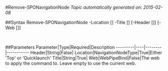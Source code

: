#Remove-SPONavigationNode
*Topic automatically generated on: 2015-02-08*


##Syntax
    Remove-SPONavigationNode -Location [<NavigationNodeType>] -Title [<String>] [-Header [<String>]] [-Web [<WebPipeBind>]]

&nbsp;

##Parameters
Parameter|Type|Required|Description
---------|----|--------|-----------
Header|String|False|
Location|NavigationNodeType|True|Either 'Top' or 'Quicklaunch'
Title|String|True|
Web|WebPipeBind|False|The web to apply the command to. Leave empty to use the current web.

